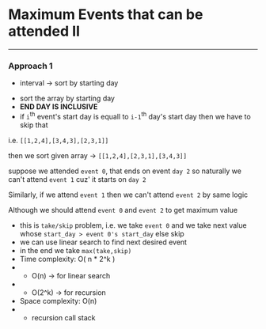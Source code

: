 # Maximum Events that can be attended II

---

### Approach 1

* interval &rarr; sort by starting day

- sort the array by starting day
- **END DAY IS INCLUSIVE**
- if `i`<sup>th</sup> event's start day is equall to `i-1`<sup>th</sup> day's start day
then we have to skip that

i.e. `[[1,2,4],[3,4,3],[2,3,1]]`

then we sort given array &rarr; `[[1,2,4],[2,3,1],[3,4,3]]`

suppose we attended `event 0`, that ends on event `day 2` so naturally we can't 
attend `event 1` cuz'  it starts on `day 2`

Similarly, if we attend `event 1` then we can't attend `event 2` by same logic

Although we should attend `event 0` and `event 2` to get maximum value

- this is `take/skip` problem, i.e. we take `event 0` and we take next value whose
`start_day > event 0's start_day` else skip 
- we can use linear search to find next desired event
- in the end we take `max(take,skip)`
- Time complexity: O( n * 2^k )
- - O(n) &rarr; for linear search
- - O(2^k) &rarr; for recursion
- Space complexity: O(n) 
- - recursion call stack